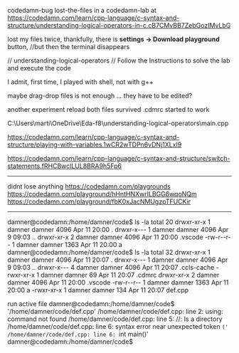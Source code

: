 
codedamn-bug
lost-the-files
in a codedamn-lab
at 
https://codedamn.com/learn/cpp-language/c-syntax-and-structure/understanding-logical-operators-in-c.cB7CMvBB7ZebGozIMvLbG

lost my files twice,
thankfully, there is **settings -> Download playground** button, //but then the terminal disappears


//    understanding-logical-operators
// Follow the Instructions to solve the lab and execute the code


I admit, first time, I played with shell, not with g++

maybe drag-drop files is not enough ... they have to be edited?

another experiment
reload
both files survived
.cdmrc started to work




C:\Users\marti\OneDrive\Eda-f8\understanding-logical-operators\main.cpp



https://codedamn.com/learn/cpp-language/c-syntax-and-structure/playing-with-variables.1wCR2wTDPn6vDNj1XLxI9


https://codedamn.com/learn/cpp-language/c-syntax-and-structure/switch-statements.fRHCBwclLUL8BRA9h5Fp6






--------

didnt lose anything
https://codedamn.com/playgrounds
https://codedamn.com/playground/hHntHNXwrILBGG6wqoNQm
https://codedamn.com/playground/fbK0xJacNMUgzpTFUCKir








----------
damner@codedamn:/home/damner/code$ ls -la
total 20
drwxr-xr-x 1 damner damner 4096 Apr 11 20:00 .
drwxr-x--- 1 damner damner 4096 Apr  9 09:03 ..
drwxr-xr-x 2 damner damner 4096 Apr 11 20:00 .vscode
-rw-r--r-- 1 damner damner 1363 Apr 11 20:00 a
damner@codedamn:/home/damner/code$ ls -la
total 32
drwxr-xr-x 1 damner damner 4096 Apr 11 20:07 .
drwxr-x--- 1 damner damner 4096 Apr  9 09:03 ..
drwxr-x--- 4 damner damner 4096 Apr 11 20:07 .ccls-cache
-rwxr-xr-x 1 damner damner   69 Apr 11 20:07 .cdmrc
drwxr-xr-x 2 damner damner 4096 Apr 11 20:00 .vscode
-rw-r--r-- 1 damner damner 1363 Apr 11 20:00 a
-rwxr-xr-x 1 damner damner  134 Apr 11 20:07 def.cpp

run active file
damner@codedamn:/home/damner/code$ '/home/damner/code/def.cpp'
/home/damner/code/def.cpp: line 2: using: command not found
/home/damner/code/def.cpp: line 5: //: Is a directory
/home/damner/code/def.cpp: line 6: syntax error near unexpected token `('
/home/damner/code/def.cpp: line 6: `int main()'
damner@codedamn:/home/damner/code$ 

